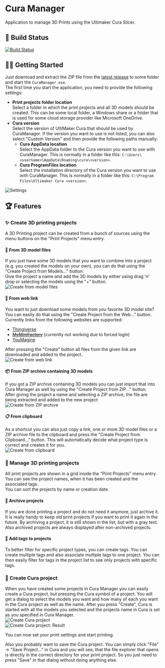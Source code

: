 # Cura Manager
Application to manage 3D Prints using the Ultimaker Cura Slicer.

## 🚀 Build Status
[![Build Status](https://masch0212.visualstudio.com/MaSch/_apis/build/status/MaSch0212.cura-manager?branchName=main)](https://masch0212.visualstudio.com/MaSch/_build/latest?definitionId=4&branchName=main)

## 🐱‍🏍 Getting Started

Just download and extract the ZIP file from the [latest release](https://github.com/MaSch0212/cura-manager/releases/latest) to some folder and start the `CuraManager.exe`.<br>
The first time you start the application, you need to provide the following settings:
- **Print projects folder location**<br>
  Select a folder in which the print projects and all 3D models should be created. This can be some local folder, a Windows share or a folder that is used for some cloud storage provider like Microsoft OneDrive.
- **Cura version**<br>
  Select the version of UltiMaker Cura that should be used by CuraManager. If the version you want to use is not listed, you can also select "Custom Version" and then provide the following paths manually:
  - **Cura AppData location**<br>
    Select the AppData folder to the Cura version you want to use with CuraManager. This is normally in a folder like this: `C:\Users\<username>\AppData\Roaming\cura\<version>`.
  - **Cura ProgramFiles location**<br>
    Select the installation directory of the Cura version you want to use with CuraManager. This is normally in a folder like this: `C:\Program Files\Ultimaker Cura <version>`.

![Settings](resources/images/settings.png)

## 🏆 Features

### ✨ Create 3D printing projects

A 3D Printing project can be created from a bunch of sources using the menu buttons on the "Print Projects" menu entry.

#### 🗿 From 3D model files

If you just have some 3D models that you want to combine into a project (e.g. you created the models on your own), you can do that using the "Create Project from Models..." button.<br>
Give the project a name and add the 3D models by either using drag 'n' drop or selecting the models using the "+" button.<br>
![Create from model files](resources/images/create_from_model_files.png)

#### 🔗 From web link

You want to just download some models from you favorite 3D model site? You can easily do that using the "Create Project from the Web..." button.<br>
Currently links from the following websites are supported:
- [Thingiverse](https://www.thingiverse.com/)
- ~~[MyMiniFactory](https://www.myminifactory.com/)~~ (currently not working due to forced login)
- [YouMagine](https://www.youmagine.com/)

After pressing the "Create" button all files from the given link are downloaded and added to the project.<br>
![Create from web link](resources/images/create_from_link.png)

#### 📦 From ZIP archive containing 3D models

If you got a ZIP archive containing 3D models you can just import that into Cura Manager as well by using the "Create Project from ZIP..." button.<br>
After giving the project a name and selecting a ZIP archive, the file are being extracted and added to the new project<br>
![Create from ZIP archive](resources/images/create_from_zip_archive.png)

#### 📋 From clipboard

As a shortcut you can also just copy a link, one or more 3D model files or a ZIP archive file to the clipboard and press the "Create Project from Clipboard..." button. This will automatically decide what project type is correct and creates it for you.<br>
![Create from clipboard](resources/images/create_from_clipboard.png)

### 📁 Manage 3D printing projects

All print projects are shown in a grid inside the "Print Projects" menu entry. You can see the project names, when it has been created and the associated tags.<br>
You can sort the projects by name or creation date.

#### 💼 Archive projects

If you are done printing a project and do not need it anymore, just archive it. It is really handy to keep old print projects if you want to print it again in the future. By archiving a project, it is still shown in the list, but with a gray text. Also archived projects are always displayed after non-archived projects.

#### 🔖 Add tags to projects

To better filter for specific project types, you can create tags. You can create multiple tags and also associate multiple tags to one project. You can then easily filter for tags in the project list to see only projects with specific tags.

### 🌈 Create Cura project

When you have created some projects in Cura Manager you can easily create a Cura project, but pressing the Cura symbol of a project. You will get a dialog to select the models you want and how many of each you want in the Cura project as well as the name. After you press "Create", Cura is started with all the models you selected and the projects name in Cura is set as you specified in Cura Manager.<br>
![Create Cura project](resources/images/create_cura_project.png)<br>
![Create Cura project: Result](resources/images/create_cura_project_result.png)

You can now set your print settings and start printing.

Also you probably want to save the Cura project. You can simply click "File" -> "Save Project..." in Cura and you will see, that the file explorer that opens is directly in the correct directory for your print project. So you just need to press "Save" in that dialog without doing anything else.
